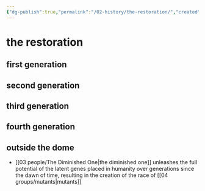 ```yaml
---
{"dg-publish":true,"permalink":"/02-history/the-restoration/","created":"2024-12-27T08:36:59.615-06:00","updated":"2025-10-25T20:37:58.138-05:00"}
---
```


# the restoration

## first generation

## second generation

## third generation

## fourth generation

## outside the dome
- [[03 people/The Diminished One\|the diminished one]] unleashes the full potential of the latent genes placed in humanity over generations since the dawn of time, resulting in the creation of the race of [[04 groups/mutants\|mutants]]